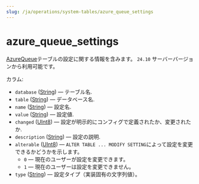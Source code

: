 ```yaml
---
slug: /ja/operations/system-tables/azure_queue_settings
---
```

# azure_queue_settings

[AzureQueue](../../engines/table-engines/integrations/azure-queue.md)テーブルの設定に関する情報を含みます。
`24.10` サーバーバージョンから利用可能です。

カラム:

- `database` ([String](../../sql-reference/data-types/string.md)) — テーブル名.
- `table` ([String](../../sql-reference/data-types/string.md)) — データベース名.
- `name` ([String](../../sql-reference/data-types/string.md)) — 設定名.
- `value` ([String](../../sql-reference/data-types/string.md)) — 設定値.
- `changed` ([UInt8](../../sql-reference/data-types/int-uint.md#uint-ranges)) — 設定が明示的にコンフィグで定義されたか、変更されたか.
- `description` ([String](../../sql-reference/data-types/string.md)) — 設定の説明.
- `alterable` ([UInt8](../../sql-reference/data-types/int-uint.md#uint-ranges)) — `ALTER TABLE ... MODIFY SETTING`によって設定を変更できるかどうかを示します。
    - `0` — 現在のユーザーが設定を変更できます。
    - `1` — 現在のユーザーは設定を変更できません。
- `type` ([String](../../sql-reference/data-types/string.md)) — 設定タイプ（実装固有の文字列値）。

